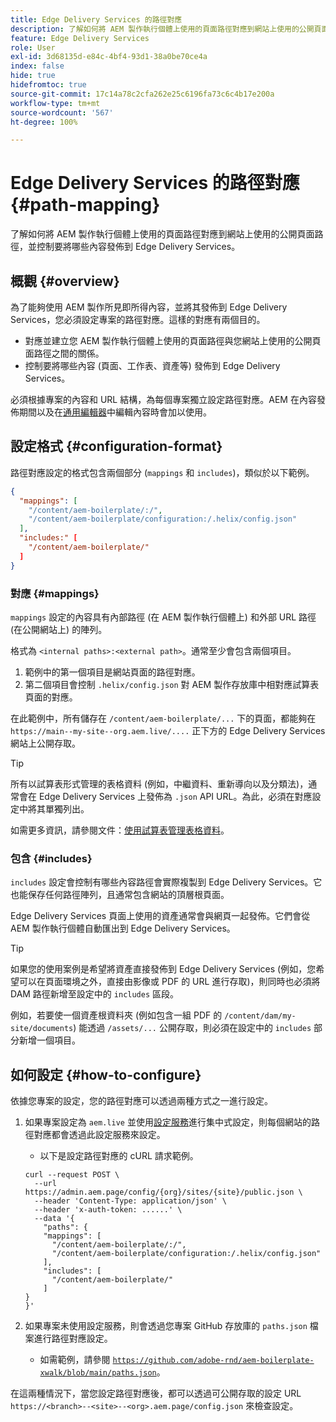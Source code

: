 ```yaml
---
title: Edge Delivery Services 的路徑對應
description: 了解如何將 AEM 製作執行個體上使用的頁面路徑對應到網站上使用的公開頁面路徑，並管控要將哪些內容發佈到 Edge Delivery Services。
feature: Edge Delivery Services
role: User
exl-id: 3d68135d-e84c-4bf4-93d1-38a0be70ce4a
index: false
hide: true
hidefromtoc: true
source-git-commit: 17c14a78c2cfa262e25c6196fa73c6c4b17e200a
workflow-type: tm+mt
source-wordcount: '567'
ht-degree: 100%

---
```


# Edge Delivery Services 的路徑對應 {#path-mapping}

了解如何將 AEM 製作執行個體上使用的頁面路徑對應到網站上使用的公開頁面路徑，並控制要將哪些內容發佈到 Edge Delivery Services。

## 概觀 {#overview}

為了能夠使用 AEM 製作所見即所得內容，並將其發佈到 Edge Delivery Services，您必須設定專案的路徑對應。這樣的對應有兩個目的。

* 對應並建立您 AEM 製作執行個體上使用的頁面路徑與您網站上使用的公開頁面路徑之間的關係。
* 控制要將哪些內容 (頁面、工作表、資產等) 發佈到 Edge Delivery Services。

必須根據專案的內容和 URL 結構，為每個專案獨立設定路徑對應。AEM 在內容發佈期間以及在[通用編輯器](/help/sites-cloud/authoring/universal-editor/navigation.md)中編輯內容時會加以使用。

## 設定格式 {#configuration-format}

路徑對應設定的格式包含兩個部分 (`mappings` 和 `includes`)，類似於以下範例。

```json
{
  "mappings": [
    "/content/aem-boilerplate/:/",
    "/content/aem-boilerplate/configuration:/.helix/config.json"
  ],
  "includes:" [
    "/content/aem-boilerplate/"
  ]
}
```

### 對應 {#mappings}

`mappings` 設定的內容具有內部路徑 (在 AEM 製作執行個體上) 和外部 URL 路徑 (在公開網站上) 的陣列。

格式為 `<internal paths>:<external path>`。通常至少會包含兩個項目。

1. 範例中的第一個項目是網站頁面的路徑對應。
1. 第二個項目會控制 `.helix/config.json` 對 AEM 製作存放庫中相對應試算表頁面的對應。

在此範例中，所有儲存在 `/content/aem-boilerplate/...` 下的頁面，都能夠在 `https://main--my-site--org.aem.live/....` 正下方的 Edge Delivery Services 網站上公開存取。

>[!TIP]
>
>所有以試算表形式管理的表格資料 (例如，中繼資料、重新導向以及分類法)，通常會在 Edge Delivery Services 上發佈為 `.json` API URL。為此，必須在對應設定中將其單獨列出。
>
>如需更多資訊，請參閱文件：[使用試算表管理表格資料](/help/edge/wysiwyg-authoring/tabular-data.md)。

### 包含 {#includes}

`includes` 設定會控制有哪些內容路徑會實際複製到 Edge Delivery Services。它也能保存任何路徑陣列，且通常包含網站的頂層根頁面。

Edge Delivery Services 頁面上使用的資產通常會與網頁一起發佈。它們會從 AEM 製作執行個體自動匯出到 Edge Delivery Services。

>[!TIP]
>
>如果您的使用案例是希望將資產直接發佈到 Edge Delivery Services (例如，您希望可以在頁面環境之外，直接由影像或 PDF 的 URL 進行存取)，則同時也必須將 DAM 路徑新增至設定中的 `includes` 區段。
>
>例如，若要使一個資產根資料夾 (例如包含一組 PDF 的 `/content/dam/my-site/documents`) 能透過 `/assets/...` 公開存取，則必須在設定中的 `includes` 部分新增一個項目。

## 如何設定 {#how-to-configure}

依據您專案的設定，您的路徑對應可以透過兩種方式之一進行設定。

1. 如果專案設定為 `aem.live` 並使用[設定服務](https://www.aem.live/docs/config-service-setup)進行集中式設定，則每個網站的路徑對應都會透過此設定服務來設定。

   * 以下是設定路徑對應的 cURL 請求範例。

   ```text
   curl --request POST \
     --url https://admin.aem.page/config/{org}/sites/{site}/public.json \
     --header 'Content-Type: application/json' \
     --header 'x-auth-token: ......' \
     --data '{
       "paths": {
       "mappings": [
         "/content/aem-boilerplate/:/",
         "/content/aem-boilerplate/configuration:/.helix/config.json"
       ],
       "includes": [
         "/content/aem-boilerplate/"
       ]
   }
   }'
   ```

1. 如果專案未使用設定服務，則會透過您專案 GitHub 存放庫的 `paths.json` 檔案進行路徑對應設定。

   * 如需範例，請參閱 [`https://github.com/adobe-rnd/aem-boilerplate-xwalk/blob/main/paths.json`](https://github.com/adobe-rnd/aem-boilerplate-xwalk/blob/main/paths.json)。

在這兩種情況下，當您設定路徑對應後，都可以透過可公開存取的設定 URL `https://<branch>--<site>--<org>.aem.page/config.json` 來檢查設定。
